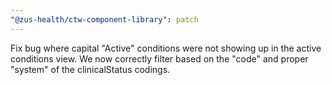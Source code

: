 ```yaml
---
"@zus-health/ctw-component-library": patch
---
```


Fix bug where capital "Active" conditions were not showing up in the active conditions view. We now correctly filter based on the "code" and proper "system" of the clinicalStatus codings.
